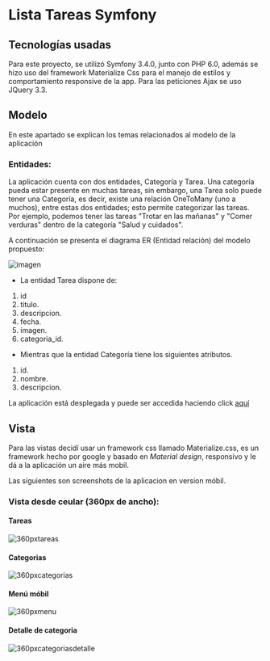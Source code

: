 Lista Tareas Symfony
============

## Tecnologías usadas

Para este proyecto, se utilizó Symfony 3.4.0, junto con PHP 6.0, además se hizo uso del
framework Materialize Css para el manejo de estilos y comportamiento responsive de la app. Para las peticiones Ajax se uso JQuery 3.3.

## Modelo

En este apartado se explican los temas relacionados al modelo de la aplicación

### Entidades:

La aplicación cuenta con dos entidades, Categoría y Tarea. Una categoría pueda estar presente en muchas tareas, sin embargo, una Tarea solo puede tener una Categoría, es decir, existe una relación OneToMany (uno a muchos), entre estas dos entidades; esto permite categorizar las tareas. Por ejemplo, podemos tener las tareas "Trotar en las mañanas" y "Comer verduras" dentro de la categoría "Salud y cuidados".

A continuación se presenta el diagrama ER (Entidad relación) del modelo propuesto:

![imagen](https://i.imgur.com/7Jyk4vS.png)

* La entidad Tarea dispone de:

1. id
2. titulo.
3. descripcion.
4. fecha.
5. imagen.
6. categoria_id.

* Mientras que la entidad Categoría tiene los siguientes atributos.

1. id.
2. nombre.
3. descripcion.

La aplicación está desplegada y puede ser accedida haciendo click [aquí](http://carlosandresmorenovelez.000webhostapp.com/tarea)

## Vista

Para las vistas decidí usar un framework css llamado Materialize.css, es un framework hecho por google y basado en *Material design*, responsivo y le dá a la aplicación un aire más mobil.

Las siguientes son screenshots de la aplicacion en version móbil.

### Vista desde ceular (360px de ancho):

#### Tareas
![360pxtareas](https://i.imgur.com/533iGYN.png)


#### Categorias
![360pxcategorias](https://i.imgur.com/KfBcQki.png)


#### Menú móbil
![360pxmenu](https://i.imgur.com/d6jCnga.png)


#### Detalle de categoria
![360pxcategoriasdetalle](https://i.imgur.com/EW4knin.png)
